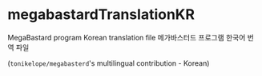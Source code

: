 # megabastardTranslationKR
MegaBastard program Korean translation file
메가바스터드 프로그램 한국어 번역 파일

(`tonikelope/megabasterd`'s multilingual contribution - Korean)
